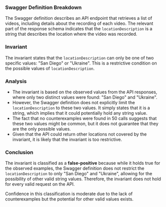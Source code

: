 ### Swagger Definition Breakdown
The Swagger definition describes an API endpoint that retrieves a list of videos, including details about the recording of each video. The relevant part of the response schema indicates that the `locationDescription` is a string that describes the location where the video was recorded.

### Invariant
The invariant states that the `locationDescription` can only be one of two specific values: "San Diego" or "Ukraine". This is a restrictive condition on the possible values of `locationDescription`.

### Analysis
- The invariant is based on the observed values from the API responses, where only two distinct values were found: "San Diego" and "Ukraine".
- However, the Swagger definition does not explicitly limit the `locationDescription` to these two values. It simply states that it is a string, which implies that it could potentially hold any string value.
- The fact that no counterexamples were found in 50 calls suggests that these two values might be common, but it does not guarantee that they are the only possible values.
- Given that the API could return other locations not covered by the invariant, it is likely that the invariant is too restrictive.

### Conclusion
The invariant is classified as a **false-positive** because while it holds true for the observed examples, the Swagger definition does not restrict the `locationDescription` to only "San Diego" and "Ukraine", allowing for the possibility of other valid string values. Therefore, the invariant does not hold for every valid request on the API. 

Confidence in this classification is moderate due to the lack of counterexamples but the potential for other valid values exists.
